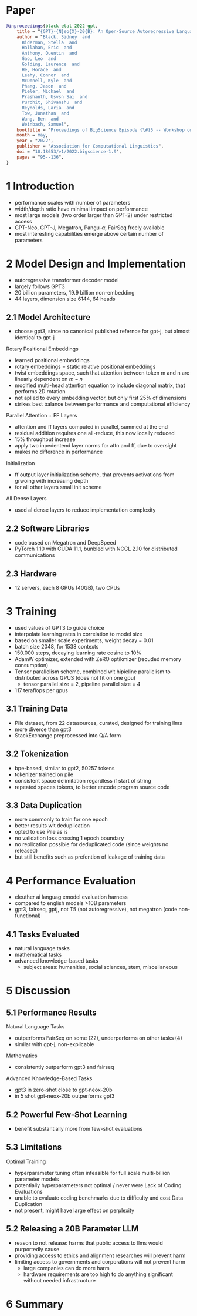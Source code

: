 # Paper
```bibtex
@inproceedings{black-etal-2022-gpt,
    title = "{GPT}-{N}eo{X}-20{B}: An Open-Source Autoregressive Language Model",
    author = "Black, Sidney  and
      Biderman, Stella  and
      Hallahan, Eric  and
      Anthony, Quentin  and
      Gao, Leo  and
      Golding, Laurence  and
      He, Horace  and
      Leahy, Connor  and
      McDonell, Kyle  and
      Phang, Jason  and
      Pieler, Michael  and
      Prashanth, Usvsn Sai  and
      Purohit, Shivanshu  and
      Reynolds, Laria  and
      Tow, Jonathan  and
      Wang, Ben  and
      Weinbach, Samuel",
    booktitle = "Proceedings of BigScience Episode {\#}5 -- Workshop on Challenges {\&} Perspectives in Creating Large Language Models",
    month = may,
    year = "2022",
    publisher = "Association for Computational Linguistics",
    doi = "10.18653/v1/2022.bigscience-1.9",
    pages = "95--136",
}
```

# 1 Introduction
- performance scales with number of parameters
- width/depth ratio have minimal impact on performance
- most large models (two order larger than GPT-2) under restricted access
- GPT-Neo, GPT-J, Megatron, Pangu-$\alpha$, FairSeq freely available
- most interesting capabilities emerge above certain number of parameters

# 2 Model Design and Implementation
- autoregressive transformer decoder model
- largely follows GPT3
- 20 billion parameters, 19.9 billion non-embedding
- 44 layers, dimension size 6144, 64 heads

## 2.1 Model Architecture
- choose gpt3, since no canonical published refernce for gpt-j, but almost identical to gpt-j

Rotary Positional Embeddings
- learned positional embeddings
- rotary embeddings = static relative positional embeddings
- twist embeddings space, such that attention between token m and n are linearly dependent on $m - n$
- modified multi-head attention equation to include diagonal matrix, that performs 2D rotation
- not aplied to every embedding vector, but only first 25% of dimensions
- strikes best balance between performance and computational efficiency

Parallel Attention + FF Layers
- attention and ff layers computed in parallel, summed at the end
- residual addition requires one all-reduce, this now locally reduced
- 15% throughput increase
- apply two inpedentend layer norms for attn and ff, due to oversight
- makes no difference in performance

Initialization
- ff output layer initialization scheme, that prevents activations from grwoing with increasing depth
- for all other layers small init scheme

All Dense Layers
- used al dense layers to reduce implementation complexity

## 2.2 Software Libraries
- code based on Megatron and DeepSpeed
- PyTorch 1.10 with CUDA 11.1, bunbled with NCCL 2.10 for distributed communications

## 2.3 Hardware
- 12 servers, each 8 GPUs (40GB), two CPUs

# 3 Training
- used values of GPT3 to guide choice
- interpolate learning rates in correlation to model size
- based on smaller scale experiments, weight decay = 0.01
- batch size 2048, for 1538 contexts
- 150.000 steps, decaying learning rate cosine to 10%
- AdamW optimizer, extended with ZeRO optikmizer (recuded memory consumption)
- Tensor parallelism scheme, combined wit hipieline parallelism to distributed across GPUS (does not fit on one gpu)
  - tensor parallel size = 2, pipeline parallel size = 4
- 117 teraflops per gpus

## 3.1 Training Data
- Pile dataset, from 22 datasources, curated, designed for training llms
- more diverce than gpt3
- StackExchange preprocessed into Q/A form

## 3.2 Tokenization
- bpe-based, similar to gpt2, 50257 tokens
- tokenizer trained  on pile
- consistent space delimitation regardless if start of string
- repeated spaces tokens, to better encode program source code

## 3.3 Data Duplication
- more commonly to train for one epoch
- better results wit deduplication
- opted to use Pile as is
- no validation loss crossing 1 epoch boundary
- no replication possible for deduplicated code (since weights no released)
- but still benefits such as prefention of leakage of training data

# 4 Performance Evaluation
- eleuther ai languag emodel evaluation harness
- compared to english models >10B parameters
- gpt3, fairseq, gptj, not T5 (not autoregressive), not megatron (code non-functional)

## 4.1 Tasks Evaluated
- natural language tasks
- mathematical tasks
- advanced knowledge-based tasks
  - subject areas: humanities, social sciences, stem, miscellaneous

# 5 Discussion
## 5.1 Performance Results
Natural Language Tasks
- outperforms FairSeq on some (22), underperforms on other tasks (4)
- similar with gpt-j, non-explicable

Mathematics
- consistently outperform gpt3 and fairseq

Advanced Knowledge-Based Tasks
- gpt3 in zero-shot close to gpt-neox-20b
- in 5 shot gpt-neox-20b outperforms gpt3

## 5.2 Powerful Few-Shot Learning
- benefit substantially more from few-shot evaluations

## 5.3 Limitations
Optimal Training
- hyperparameter tuning often infeasible for full scale multi-billion parameter models
- potentially hyperparameters not optimal / never were
Lack of Coding Evaluations
- unable to evaluate coding benchmarks due to difficulty and cost
Data Duplication
- not present, might have large effect on perplexity
## 5.2 Releasing a 20B Parameter LLM
- reason to not release: harms that public access to llms would purportedly cause
- providing access to ethics and alignment researches will prevent harm
- limiting access to governments and corporations will not prevent harm
  - large companies can do more harm
  - hardware requirements are too high to do anything significant without needed infrastructure

# 6 Summary

